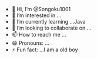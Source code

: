 - 👋 Hi, I’m @Songoku1001
- 👀 I’m interested in ...
- 🌱 I’m currently learning ...Java
- 💞️ I’m looking to collaborate on ...
- 📫 How to reach me ...
- 😄 Pronouns: ...
- ⚡ Fun fact: ...I am a  old boy
<!---
Songoku1001/Songoku1001 is a ✨ special ✨ repository because its `README.md` (this file) appears on your GitHub profile.
You can click the Preview link to take a look at your changes.
--->
